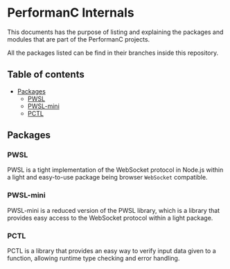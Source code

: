 # PerformanC Internals

This documents has the purpose of listing and explaining the packages and modules that are part of the PerformanC projects.

All the packages listed can be find in their branches inside this repository.

## Table of contents

- [Packages](#packages)
  - [PWSL](#pwsl)
  - [PWSL-mini](#pwsl-mini)
  - [PCTL](#pctl)

## Packages

### PWSL

PWSL is a tight implementation of the WebSocket protocol in Node.js within a light and easy-to-use package being browser `WebSocket` compatible.

### PWSL-mini

PWSL-mini is a reduced version of the PWSL library, which is a library that provides easy access to the WebSocket protocol within a light package.

### PCTL

PCTL is a library that provides an easy way to verify input data given to a function, allowing runtime type checking and error handling.